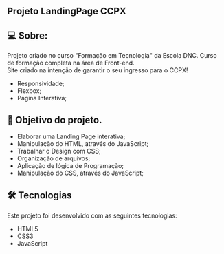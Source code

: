 
## Projeto LandingPage  CCPX

## 💻 Sobre:

Projeto criado no curso "Formação em Tecnologia" da Escola DNC. Curso de formação completa na área de Front-end. <br>
Site criado na intenção de garantir o seu ingresso para o CCPX!

- Responsividade;
- Flexbox;
- Página Interativa;

## 🚀 Objetivo do projeto.

- Elaborar uma Landing Page interativa;
- Manipulação do HTML, através do JavaScript;
- Trabalhar o Design com CSS;
- Organização de arquivos;
- Aplicação de lógica de Programação;
- Manipulação do CSS, através do JavaScript;


## 🛠 Tecnologias

Este projeto foi desenvolvido com as seguintes tecnologias:

- HTML5
- CSS3
- JavaScript

